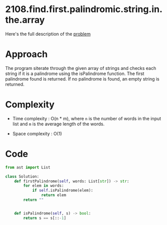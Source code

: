 # 2108.find.first.palindromic.string.in.the.array

Here's the full description of the [problem](https://leetcode.com/problems/find-first-palindromic-string-in-the-array/description/?envType=daily-question&envId=2024-02-13)

# Approach

The program siterate through the given array of strings and checks each string if it is a palindrome using the isPalindrome function. The first palindrome found is returned. If no palindrome is found, an empty string is returned.

# Complexity

- Time complexity : O(n * m), where `n` is the number of words in the input list and `m` is the average length of the words.

- Space complexity :  O(1)

# Code

```Python
from ast import List

class Solution:
    def firstPalindrome(self, words: List[str]) -> str:
        for elem in words: 
            if self.isPalindrome(elem):
                return elem
        return ""


    def isPalindrome(self, s) -> bool:
        return s == s[::-1]   
```